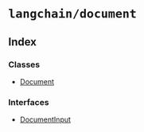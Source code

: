 `langchain/document`
====================

Index[](#index "Direct link to Index")
---------------------------------------

### Classes[](#classes "Direct link to Classes")

*   [Document](/docs/api/document/classes/Document)

### Interfaces[](#interfaces "Direct link to Interfaces")

*   [DocumentInput](/docs/api/document/interfaces/DocumentInput)